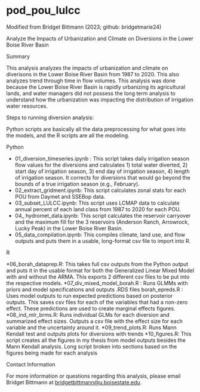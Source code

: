 # pod_pou_lulcc
Modified from Bridget Bittmann (2023; github: bridgetmarie24)


Analyze the Impacts of Urbanization and Climate on Diversions in the Lower Boise River Basin

Summary

This analysis analyzes the impacts of urbanization and climate on diverisons in the Lower Boise River Basin from 1987 to 2020. This also analyzes trend through time in flow volumes. This analysis was done because the Lower Boise River Basin is rapidly urbanizing its agricultural lands, and water managers did not possess the long term analysis to understand how the urbanization was impacting the distribution of irrigation water resources.

Steps to running diversion analysis:

Python scripts are basically all the data preprocessing for what goes into the models, and the R scripts are all the modeling.

Python

* 01_diversion_timeseries.ipynb : This script takes daily irrigation season flow values for the diversions and calculates 1) total water diverted, 2) start day of irrigation season, 3) end day of irrigation season, 4) length of irrigation season. It corrects for diversions that would go beyond the bounds of a true irrigation season (e.g., February).
* 02_extract_gridment.ipynb: This script calculates zonal stats for each POU from Daymet and SSEBop data.
* 03_subset_LULCC.ipynb: This script uses LCMAP data to calculate annual percent of each land class from 1987 to 2020 for each POU.
* 04_ hydromet_data.ipynb: This script calculates the reservoir carryover and the maximum fill for the 3 reservoirs (Anderson Ranch, Arrowrock, Lucky Peak) in the Lower Boise River Basin.
* 05_data_compilation.ipynb: This compiles climate, land use, and flow outputs and puts them in a usable, long-format csv file to import into R.

R

*06_borah_dataprep.R: This takes full csv outputs from the Python output and puts it in the usable format for both the Generalized Linear Mixed Model with and without the ARMA. This exports 2 different csv files to be put into the respective models.
*07_div_mixed_model_borah.R : Runs GLMMs with priors and model specifications and outputs .RDS files borah_epreds.R : Uses model outputs to run expected predictions based on posterior outputs. This saves csv files for each of the variables that had a non-zero effect. These predictions are used to create marginal effects figures.
*08_ind_mlr_brms.R: Runs individual GLMs for each diversion and summarized effect sizes. Outputs a csv file with the effect size for each variable and the uncertainty around it.
*09_trend_plots.R: Runs Mann Kendall test and outputs plots for diversions with trends
*10_figures.R: This script creates all the figures in my thesis from model outputs besides the Mann Kendall analysis. Long script broken into sections based on the figures being made for each analysis

Contact Information

For more information or questions regarding this analysis, please email Bridget Bittmann at bridgetbittmann@u.boisestate.edu.
